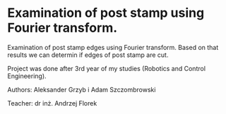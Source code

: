Examination of post stamp using Fourier transform.
==================================================

Examination of post stamp edges using Fourier transform. Based on that results we can determin if edges of post stamp are cut.

Project was done after 3rd year of my studies (Robotics and Control Engineering).

Authors: Aleksander Grzyb i Adam Szczombrowski

Teacher: dr inż. Andrzej Florek
